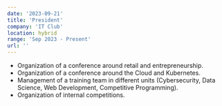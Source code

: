 ```yaml
---
date: '2023-09-21'
title: 'President'
company: 'IT Club'
location: hybrid
range: 'Sep 2023 - Present'
url: ''
---
```


- Organization of a conference around retail and entrepreneurship.
- Organization of a conference around the Cloud and Kubernetes.
- Management of a training team in different units (Cybersecurity, Data Science, Web Development, Competitive Programming).
- Organization of internal competitions.
